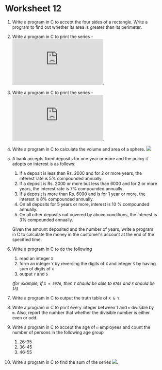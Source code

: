 # Worksheet 12

1. Write a program in C to accept the four sides of a rectangle. Write a program to find out whether its area is greater than its perimeter.

2. Write a program in C to print the series - ![](https://latex.codecogs.com/gif.latex?$$1,4,7,10,...,40$$).

3. Write a program in C to print the series - ![](https://latex.codecogs.com/gif.latex?$$1,-4,7,-10,...,-40$$).

4. Write a program in C to calculate the volume and area of a sphere. ![](https://latex.codecogs.com/gif.latex?$$volume=\frac{4}{3}\pi\,r\,^3\,and\,area=4\,\pi\,r^2$$)

5. A bank accepts fixed deposits for one year or more and the policy it adopts on interest is as follows:

   1. If a deposit is less than Rs. 2000 and for 2 or more years, the interest rate is 5% compounded annually.
   2. If a deposit is Rs. 2000 or more but less than 6000 and for 2 or more years, the interest rate is 7% compounded annually.
   3. If a deposit is more than Rs. 6000 and is for 1 year or more, the interest is 8% compounded annually.
   4. On all deposits for 5 years or more, interest is 10 % compounded annually.
   5. On all other deposits not covered by above conditions, the interest is 3% compounded annually.

   Given the amount deposited and the number of years, write a program in C to calculate the money in the customer's account at the end of the specified time.

6. Write a program in C to do the following

   1. read an integer `X`
   2. form an integer `Y` by reversing the digits of `X` and integer `S` by having sum of digits of `X`
   3. output `Y` and `S`

   *(for example, if `X = 5076`, then `Y` should be able to `6705` and `S` should be `18`)*

7. Write a program in C to output the truth table of `X & Y`.

8. Write a program in C to print every integer between 1 and `n` divisible by `m`. Also, report the number that whether the divisible number is either even or odd.

9. Write a program in C to accept the age of `n` employees and count the number of persons in the following age group

   1. 26-35
   2. 36-45
   3. 46-55

10. Write a program in C to find the sum of the series ![](https://latex.codecogs.com/gif.latex?$$S=1+x+x^2+x^3+...+x^n$$).
